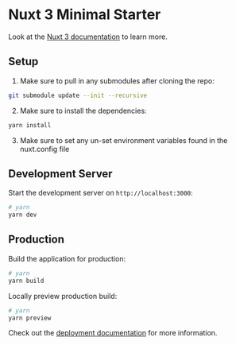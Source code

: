# Nuxt 3 Minimal Starter

Look at the [Nuxt 3 documentation](https://nuxt.com/docs/getting-started/introduction) to learn more.

## Setup

1. Make sure to pull in any submodules after cloning the repo:

```bash
git submodule update --init --recursive
```

2. Make sure to install the dependencies:

```bash
yarn install
```

3. Make sure to set any un-set environment variables found in the nuxt.config file

## Development Server

Start the development server on `http://localhost:3000`:

```bash
# yarn
yarn dev
```

## Production

Build the application for production:

```bash
# yarn
yarn build
```

Locally preview production build:

```bash
# yarn
yarn preview
```

Check out the [deployment documentation](https://nuxt.com/docs/getting-started/deployment) for more information.
